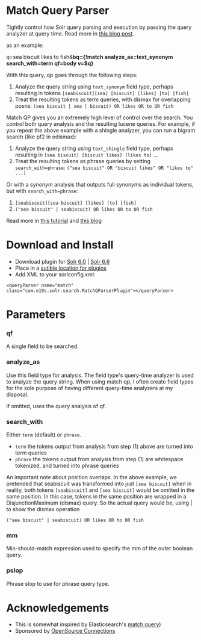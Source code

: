 # Match Query Parser

Tightly control how Solr query parsing and execution by passing the query analyzer at query time. Read more in [this blog post](http://opensourceconnections.com/blog/2017/01/23/our-solution-to-solr-multiterm-synonyms/).

as an example:

q=sea biscuit likes to fish&**bq={!match analyze_as=text_synonym search_with=term qf=body v=$q}**

With this query, qp goes through the following steps:

1. Analyze the query string using `text_synonym` field type, perhaps resulting in tokens `[seabiscuit][sea] [biscuit] [likes] [to] [fish]`
2. Treat the resulting tokens as term queries, with dismax for overlapping posns: `(sea biscuit | sea | biscuit) OR likes OR to OR fish`

Match QP gives you an extremely high level of control over the search. You control both query analysis and the resulting lucene queries. For example, if you repeat the above example with a shingle analyzer, you can run a bigram search (like pf2 in edismax):

1. Analyze the query string using `text_shingle` field type, perhaps resulting in `[sea biscuit] [biscuit likes] [likes to]` ... 
2. Treat the resulting tokens as phrase queries by setting `search_with=phrase`: `("sea biscuit" OR "biscuit likes" OR "likes to" ...)`

Or with a synonym analysis that outputs full synonyms as individual tokens, but with `search_with=phrase`:

1. `[seabiscuit][sea biscuit] [likes] [to] [fish]`
2. `("sea biscuit" | seabiscuit) OR likes OR to OR fish`

Read more in [this tutorial](TUTORIAL.md) and [this  blog](http://opensourceconnections.com/blog/2017/01/23/our-solution-to-solr-multiterm-synonyms/)

# Download and Install

- Download plugin for [Solr 6.0](http://matchqp.labs.o19s.com/match-query-parser-0.1.0-solr6.0.0.jar) | [Solr 6.6](http://matchqp.labs.o19s.com/match-query-parser-0.1.0-solr6.0.0.jar)
- Place in a [sutible location for plugins](https://wiki.apache.org/solr/SolrPlugins#How_to_Load_Plugins)
- Add XML to your sorlconfig.xml:
    
```
<queryParser name="match" class="com.o19s.solr.search.MatchQParserPlugin"></queryParser>
```


# Parameters

### qf

A single field to be searched.

### analyze_as 

Use this field type for analysis. The field type's query-time analyzer is used to analyze the query string. When using match qp, I often create field types for the sole purpose of having different query-time analyzers at my disposal.

If omitted, uses the query analysis of qf.

### search_with

 Either `term` (default) or `phrase`.
 
 - `term` the tokens output from analysis from step (1) above are turned into term queries
 - `phrase` the tokens output  from analysis from step (1) are whitespace tokenized, and turned into phrase queries   
 

 An important note about position overlaps. In the above example, we pretended that seabiscuit was transformed into just `[sea biscuit]` when in reality, both tokens `[seabiscuit]` and `[sea biscuit]` would be omitted in the same position. In this case, tokens in the same position are wrapped in a DisjunctionMaximum (dismax) query. So the actual query would be, using | to show the dismax operation
  
 `("sea biscuit" | seabiscuit) OR likes OR to OR fish` 

### mm

Min-should-match expression used to specify the mm of the outer boolean query.

### pslop

Phrase slop to use for phrase query type.

# Acknowledgements

 - This is somewhat inspired by Elasticsearch's [match query](https://www.elastic.co/guide/en/elasticsearch/reference/current/query-dsl-match-query.html))
 - Sponsored by [OpenSource Connections](http://opensourceconnections.com)

